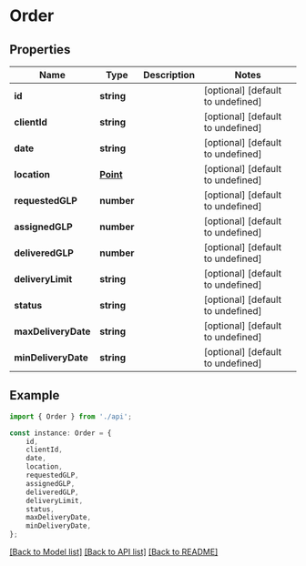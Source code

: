 # Order


## Properties

Name | Type | Description | Notes
------------ | ------------- | ------------- | -------------
**id** | **string** |  | [optional] [default to undefined]
**clientId** | **string** |  | [optional] [default to undefined]
**date** | **string** |  | [optional] [default to undefined]
**location** | [**Point**](Point.md) |  | [optional] [default to undefined]
**requestedGLP** | **number** |  | [optional] [default to undefined]
**assignedGLP** | **number** |  | [optional] [default to undefined]
**deliveredGLP** | **number** |  | [optional] [default to undefined]
**deliveryLimit** | **string** |  | [optional] [default to undefined]
**status** | **string** |  | [optional] [default to undefined]
**maxDeliveryDate** | **string** |  | [optional] [default to undefined]
**minDeliveryDate** | **string** |  | [optional] [default to undefined]

## Example

```typescript
import { Order } from './api';

const instance: Order = {
    id,
    clientId,
    date,
    location,
    requestedGLP,
    assignedGLP,
    deliveredGLP,
    deliveryLimit,
    status,
    maxDeliveryDate,
    minDeliveryDate,
};
```

[[Back to Model list]](../README.md#documentation-for-models) [[Back to API list]](../README.md#documentation-for-api-endpoints) [[Back to README]](../README.md)

